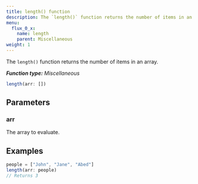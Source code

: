 ```yaml
---
title: length() function
description: The `length()` function returns the number of items in an array.
menu:
  flux_0_x:
    name: length
    parent: Miscellaneous
weight: 1
---
```


The `length()` function returns the number of items in an array.

_**Function type:** Miscellaneous_  

```js
length(arr: [])
```

## Parameters

### arr
The array to evaluate.

## Examples
```js
people = ["John", "Jane", "Abed"]
length(arr: people)
// Returns 3
```
